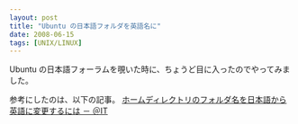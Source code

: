 ```yaml
---
layout: post
title: "Ubuntu の日本語フォルダを英語名に"
date: 2008-06-15
tags: [UNIX/LINUX]
---
```


Ubuntu の日本語フォーラムを覗いた時に、ちょうど目に入ったのでやってみました。

参考にしたのは、以下の記事。
[ホームディレクトリのフォルダ名を日本語から英語に変更するには － ＠IT](http://www.atmarkit.co.jp/flinux/rensai/linuxtips/a077changelang.html)
